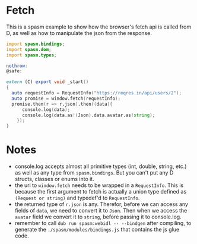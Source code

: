 # Fetch

This is a spasm example to show how the browser's fetch api is called from D, as well as how to manipulate the json from the response.

```d
import spasm.bindings;
import spasm.dom;
import spasm.types;

nothrow:
@safe:

extern (C) export void _start()
{
  auto requestInfo = RequestInfo("https://reqres.in/api/users/2");
  auto promise = window.fetch(requestInfo);
  promise.then(r => r.json).then((data){
      console.log(data);
      console.log(data.as!(Json).data.avatar.as!string);
    });
}
```

# Notes

* console.log accepts almost all primitive types (int, double, string, etc.) as well as any type from `spasm.bindings`. But you can't put any D structs, classes or enums into it.
* the uri to `window.fetch` needs to be wrapped in a `RequestInfo`. This is because the first argument to fetch is actually a union type defined as `(Request or string)` and typedef'd to `RequestInfo`.
* the returned type of `r.json` is any. Therefor, before we can access any fields of `data`, we need to convert it to `Json`. Then when we access the `avatar` field we convert it to `string`, before passing it to console.log.
* remember to call `dub run spasm:webidl -- --bindgen` after compiling, to generate the `./spasm/modules/bindings.js` that contains the js glue code.
